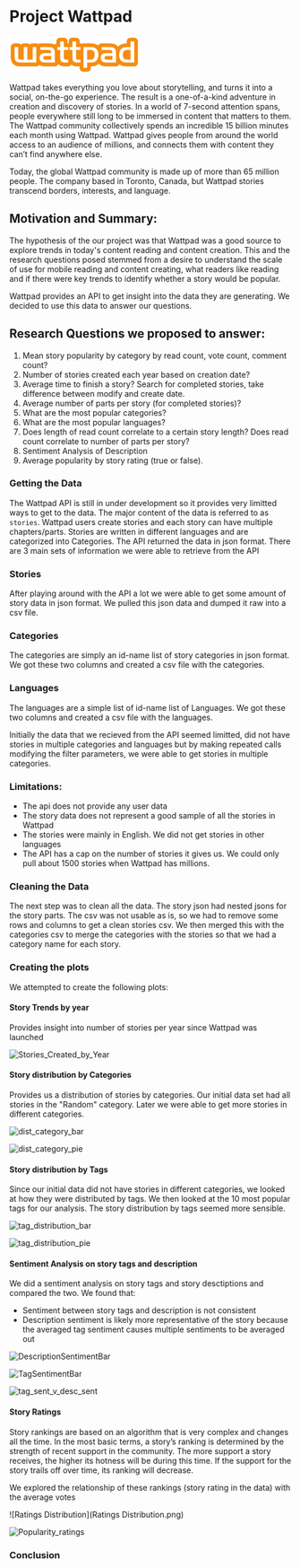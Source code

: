 # Project Wattpad

![WattpadLogo](Wattpad_Logo_Orange.png)

Wattpad takes everything you love about storytelling, and turns it into a social, on-the-go experience. The result is a one-of-a-kind adventure in creation and discovery of stories. In a world of 7-second attention spans, people everywhere still long to be immersed in content that matters to them. The Wattpad community collectively spends an incredible 15 billion minutes each month using Wattpad. Wattpad gives people from around the world access to an audience of millions, and connects them with content they can’t find anywhere else.

Today, the global Wattpad community is made up of more than 65 million people. The company based in Toronto, Canada, but Wattpad stories transcend borders, interests, and language.

## Motivation and Summary:
The hypothesis of the our project was that Wattpad was a good source to explore trends in today's content reading and content creation. This and the research questions posed stemmed from a desire to understand the scale of use for mobile reading and content creating, what readers like reading and if there were key trends to identify whether a story would be popular. 

Wattpad provides an API to get insight into the data they are generating. We decided to use this data to answer our questions.

## Research Questions we proposed to answer:

1. Mean story popularity by category by read count, vote count, comment count?
2. Number of stories created each year based on creation date?
3. Average time to finish a story? Search for completed stories, take difference between modify and create date.
4. Average number of parts per story (for completed stories)?
5. What are the most popular categories?
6. What are the most popular languages?
7. Does length of read count correlate to a certain story length? Does read count correlate to number of parts per story?
8. Sentiment Analysis of Description
9. Average popularity by story rating (true or false).

### Getting the Data
The Wattpad API is still in under development so it provides very limitted ways to get to the data. The major content of the data is referred to as ```stories```. Wattpad users create stories and each story can have multiple chapters/parts. Stories are written in different languages and are categorized into Categories. The API returned the data in json format. There are 3 main sets of information we were able to retrieve from the API

### Stories
After playing around with the API a lot we were able to get some amount of story data in json format. We pulled this json data and dumped it raw into a csv file.

### Categories
The categories are simply an id-name list of story categories in json format. We got these two columns and created a csv file with the categories.

### Languages
The languages are a simple list of id-name list of Languages. We got these two columns and created a csv file with the languages.

Initially the data that we recieved from the API seemed limitted, did not have stories in multiple categories and languages but by making repeated calls modifying the filter parameters, we were able to get stories in multiple categories. 

### Limitations:
* The api does not provide any user data
* The story data does not represent a good sample of all the stories in Wattpad
* The stories were mainly in English. We did not get stories in other languages
* The API has a cap on the number of stories it gives us. We could only pull about 1500 stories when Wattpad has millions.

### Cleaning the Data
The next step was to clean all the data. The story json had nested jsons for the story parts. The csv was not usable as is, so we had to remove some rows and columns to get a clean stories csv. We then merged this with the categories csv to merge the categories with the stories so that we had a category name for each story.

### Creating the plots
We attempted to create the following plots:

#### Story Trends by year
Provides insight into number of stories per year since Wattpad was launched

![Stories_Created_by_Year](Stories_Created_by_Year.png)

#### Story distribution by Categories
Provides us a distribution of stories by categories. Our initial data set had all stories in the "Random" category. Later we were able to get more stories in different categories. 

![dist_category_bar](dist_category_bar.png)

![dist_category_pie](dist_category_pie.png)

#### Story distribution by Tags
Since our initial data did not have stories in different categories, we looked at how they were distributed by tags. We then looked at the 10 most popular tags for our analysis. The story distribution by tags seemed more sensible.

![tag_distribution_bar](tag_distribution_bar.png)

![tag_distribution_pie](tag_distribution_pie.png)

#### Sentiment Analysis on story tags and description
We did a sentiment analysis on story tags and story desctiptions and compared the two. We found that:
* Sentiment between story tags and description is not consistent
* Description sentiment is likely more representative of the story because the averaged tag sentiment causes multiple sentiments to be averaged out

![DescriptionSentimentBar](DescriptionSentimentBar.png)

![TagSentimentBar](TagSentimentBar.png)

![tag_sent_v_desc_sent](tag_sent_v_desc_sent.png)

#### Story Ratings
Story rankings are based on an algorithm that is very complex and changes all the time. In the most basic terms, a story’s ranking is determined by the strength of recent support in the community. The more support a story receives, the higher its hotness will be during this time. If the support for the story trails off over time, its ranking will decrease. 

We explored the relationship of these rankings (story rating in the data) with the average votes

![Ratings Distribution](Ratings Distribution.png)

![Popularity_ratings](Popularity_ratings.png)

### Conclusion


